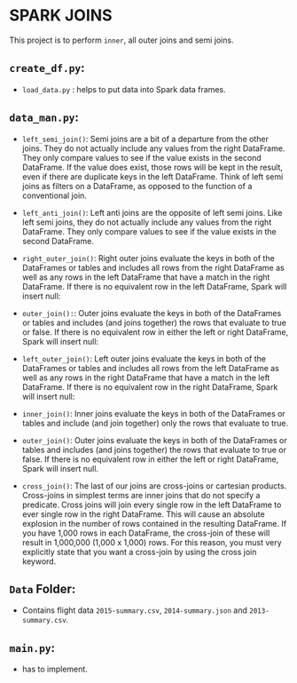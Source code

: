 # SPARK JOINS

This project is to perform `inner`, all outer joins and semi joins.

## `create_df.py`:
 - `load_data.py` : helps to put data into Spark data frames.

## `data_man.py`: 
- `left_semi_join()`: Semi joins are a bit of a departure from the other joins. They do not actually include any values from
    the right DataFrame. They only compare values to see if the value exists in the second DataFrame. If
    the value does exist, those rows will be kept in the result, even if there are duplicate keys in the left
    DataFrame. Think of left semi joins as filters on a DataFrame, as opposed to the function of a
    conventional join.

- `left_anti_join()`:  Left anti joins are the opposite of left semi joins. Like left semi joins, they do not actually include any
    values from the right DataFrame. They only compare values to see if the value exists in the second
    DataFrame.
- `right_outer_join()`: Right outer joins evaluate the keys in both of the DataFrames or tables and includes all rows from the
    right DataFrame as well as any rows in the left DataFrame that have a match in the right DataFrame.
    If there is no equivalent row in the left DataFrame, Spark will insert null:
- `outer_join():`: Outer joins evaluate the keys in both of the DataFrames or tables and includes (and joins together) the
    rows that evaluate to true or false. If there is no equivalent row in either the left or right DataFrame,
    Spark will insert null:
- `left_outer_join()`: Left outer joins evaluate the keys in both of the DataFrames or tables and includes all rows from the
    left DataFrame as well as any rows in the right DataFrame that have a match in the left DataFrame. If
    there is no equivalent row in the right DataFrame, Spark will insert null:
- `inner_join()`: Inner joins evaluate the keys in both of the DataFrames or tables and include (and join together) only
    the rows that evaluate to true.
- `outer_join()`: Outer joins evaluate the keys in both of the DataFrames or tables and includes (and joins together) the
    rows that evaluate to true or false. If there is no equivalent row in either the left or right DataFrame,
    Spark will insert null.
- `cross_join()`: The last of our joins are cross-joins or cartesian products. Cross-joins in simplest terms are inner
    joins that do not specify a predicate. Cross joins will join every single row in the left DataFrame to
    ever single row in the right DataFrame. This will cause an absolute explosion in the number of rows
    contained in the resulting DataFrame. If you have 1,000 rows in each DataFrame, the cross-join of
    these will result in 1,000,000 (1,000 x 1,000) rows. For this reason, you must very explicitly state
    that you want a cross-join by using the cross join keyword.

## `Data` Folder:
- Contains flight data `2015-summary.csv`, `2014-summary.json` and `2013-summary.csv`. 


## `main.py`:
- has to implement.